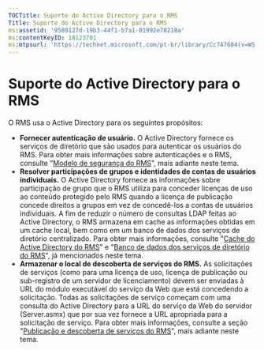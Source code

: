 ```yaml
---
TOCTitle: Suporte do Active Directory para o RMS
Title: Suporte do Active Directory para o RMS
ms:assetid: '9589127d-19b3-44f1-b7a1-01992e78218a'
ms:contentKeyID: 18123701
ms:mtpsurl: 'https://technet.microsoft.com/pt-br/library/Cc747604(v=WS.10)'
---
```


Suporte do Active Directory para o RMS
======================================

O RMS usa o Active Directory para os seguintes propósitos:

-   **Fornecer autenticação de usuário.** O Active Directory fornece os serviços de diretório que são usados para autenticar os usuários do RMS. Para obter mais informações sobre autenticações e o RMS, consulte "[Modelo de segurança do RMS](https://technet.microsoft.com/665db831-366d-4dca-9bb3-cc2912481fe1)", mais adiante neste tema.
-   **Resolver participações de grupos e identidades de contas de usuários individuais.** O Active Directory fornece as informações sobre participação de grupo que o RMS utiliza para conceder licenças de uso ao conteúdo protegido pelo RMS quando a licença de publicação concede direitos a grupos em vez de concedê-los a contas de usuários individuais. A fim de reduzir o número de consultas LDAP feitas ao Active Directory, o RMS armazena em cache as informações obtidas em um cache local, bem como em um banco de dados dos serviços de diretório centralizado. Para obter mais informações, consulte "[Cache do Active Directory do RMS](https://technet.microsoft.com/c721a2eb-2fe9-4346-b426-3cc169b97265)" e "[Banco de dados dos serviços de diretório do RMS](https://technet.microsoft.com/6f6b8586-5d17-4a40-94a3-4dc738195301)", já mencionados neste tema.
-   **Armazenar o local de descoberta de serviços do RMS.** As solicitações de serviços (como para uma licença de uso, licença de publicação ou sub-registro de um servidor de licenciamento) devem ser enviadas à URL do módulo executável do serviço da Web que está concedendo a solicitação. Todas as solicitações de serviço começam com uma consulta do Active Directory para a URL do serviço da Web do servidor (Server.asmx) que por sua vez fornece a URL apropriada para a solicitação de serviço. Para obter mais informações, consulte a seção "[Publicação e descoberta de serviços do RMS](https://technet.microsoft.com/336c0d55-fd7f-4aa9-b3e6-bfd6565b1086)", mais adiante neste tema.
